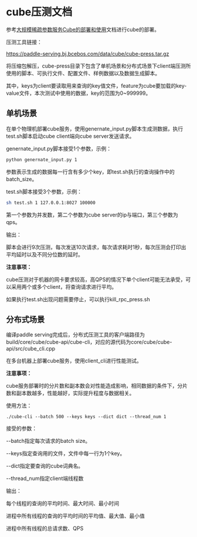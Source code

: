 # cube压测文档

参考[大规模稀疏参数服务Cube的部署和使用](https://github.com/PaddlePaddle/Serving/blob/master/doc/DEPLOY.md#2-大规模稀疏参数服务cube的部署和使用)文档进行cube的部署。

压测工具链接：

https://paddle-serving.bj.bcebos.com/data/cube/cube-press.tar.gz

将压缩包解压，cube-press目录下包含了单机场景和分布式场景下client端压测所使用的脚本、可执行文件、配置文件、样例数据以及数据生成脚本。

其中，keys为client要读取用来查询的key值文件，feature为cube要加载的key-value文件，本次测试中使用的数据，key的范围为0~999999。

## 单机场景

在单个物理机部署cube服务，使用genernate_input.py脚本生成测数据，执行test.sh脚本启动cube client端向cube server发送请求。

genernate_input.py脚本接受1个参数，示例：

```bash
python genernate_input.py 1
```

参数表示生成的数据每一行含有多少个key，即test.sh执行的查询操作中的batch_size。


test.sh脚本接受3个参数，示例：

```bash
sh test.sh 1 127.0.0.1:8027 100000
```

第一个参数为并发数，第二个参数为cube server的ip与端口，第三个参数为qps。

输出：

脚本会进行9次压测，每次发送10次请求，每次请求耗时1秒，每次压测会打印出平均延时以及不同分位数的延时。

**注意事项：**

cube压测对于机器的网卡要求较高，高QPS的情况下单个client可能无法承受，可以采用两个或多个client，将查询请求进行平均。

如果执行test.sh出现问题需要停止，可以执行kill_rpc_press.sh

## 分布式场景

编译paddle serving完成后，分布式压测工具的客户端路径为 build/core/cube/cube-api/cube-cli，对应的源代码为core/cube/cube-api/src/cube_cli.cpp

在多台机器上部署cube服务，使用client_cli进行性能测试。

**注意事项：**

cube服务部署时的分片数和副本数会对性能造成影响，相同数据的条件下，分片数和副本数越多，性能越好，实际提升程度与数据相关。

使用方法：

```shell
./cube-cli --batch 500 --keys keys --dict dict --thread_num 1
```

接受的参数：

--batch指定每次请求的batch size。

--keys指定查询用的文件，文件中每一行为1个key。

--dict指定要查询的cube词典名。

--thread_num指定client端线程数

输出：

每个线程的查询的平均时间、最大时间、最小时间

进程中所有线程的查询的平均时间的平均值、最大值、最小值

进程中所有线程的总请求数、QPS

